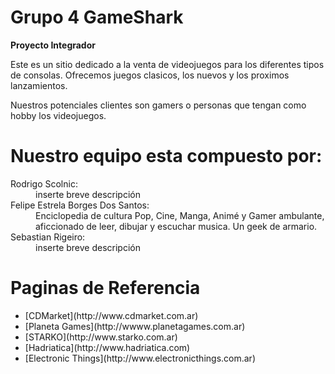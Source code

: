 # Grupo 4 GameShark
<strong>Proyecto Integrador</strong>

Este es un sitio dedicado a la venta de videojuegos para los diferentes tipos de consolas.
Ofrecemos juegos clasicos, los nuevos y los proximos lanzamientos.

Nuestros potenciales clientes son gamers o personas que tengan como hobby los videojuegos.

# Nuestro equipo esta compuesto por:
<DL>
<DT>Rodrigo Scolnic:</DT>
<DD>inserte breve descripción</DD>
<DT>Felipe Estrela Borges Dos Santos:</DT>
<DD>Enciclopedia de cultura Pop, Cine, Manga, Animé y Gamer ambulante, aficcionado de leer, dibujar y escuchar musica. Un geek de armario.</DD>
<DT>Sebastian Rigeiro:</DT>
<DD>inserte breve descripción</DD>
</DL>

# Paginas de Referencia

<UL>
<LI>[CDMarket](http://www.cdmarket.com.ar) 
<LI>[Planeta Games](http://wwww.planetagames.com.ar)
<LI>[STARKO](http://www.starko.com.ar)
<LI>[Hadriatica](http://www.hadriatica.com)
<LI>[Electronic Things](http://www.electronicthings.com.ar)
</UL>